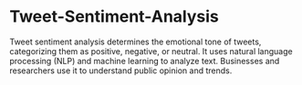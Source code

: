 # Tweet-Sentiment-Analysis
Tweet sentiment analysis determines the emotional tone of tweets, categorizing them as positive, negative, or neutral. It uses natural language processing (NLP) and machine learning to analyze text. Businesses and researchers use it to understand public opinion and trends.
